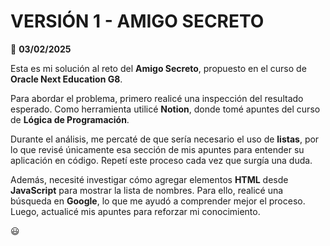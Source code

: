 # VERSIÓN 1 - AMIGO SECRETO

📅 **03/02/2025**  

Esta es mi solución al reto del **Amigo Secreto**, propuesto en el curso de **Oracle Next Education G8**.  

Para abordar el problema, primero realicé una inspección del resultado esperado. Como herramienta utilicé **Notion**, donde tomé apuntes del curso de **Lógica de Programación**.  

Durante el análisis, me percaté de que sería necesario el uso de **listas**, por lo que revisé únicamente esa sección de mis apuntes para entender su aplicación en código. Repetí este proceso cada vez que surgía una duda.  

Además, necesité investigar cómo agregar elementos **HTML** desde **JavaScript** para mostrar la lista de nombres. Para ello, realicé una búsqueda en **Google**, lo que me ayudó a comprender mejor el proceso. Luego, actualicé mis apuntes para reforzar mi conocimiento.  

😃
